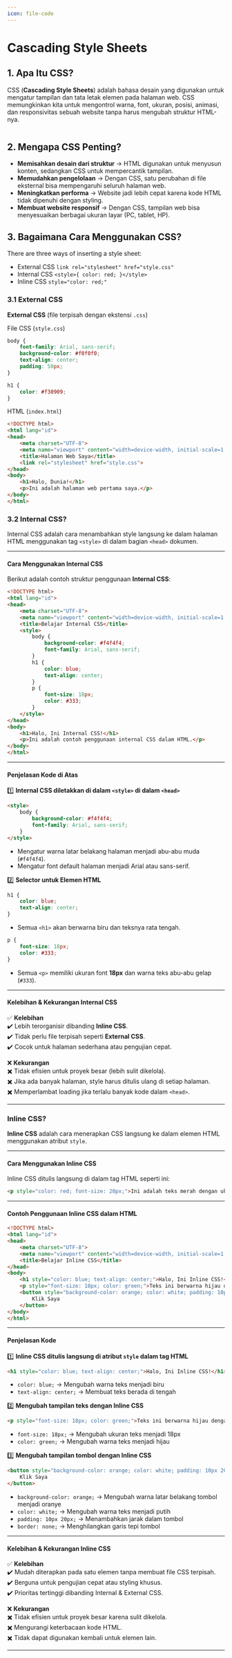 ```yaml
---
icon: file-code
---
```


# Cascading Style Sheets

## 1. Apa Itu CSS?

CSS (**Cascading Style Sheets**) adalah bahasa desain yang digunakan untuk mengatur tampilan dan tata letak elemen pada halaman web. CSS memungkinkan kita untuk mengontrol warna, font, ukuran, posisi, animasi, dan responsivitas sebuah website tanpa harus mengubah struktur HTML-nya.

<figure><img src="../.gitbook/assets/image (4).png" alt=""><figcaption></figcaption></figure>

## **2. Mengapa CSS Penting?**

* **Memisahkan desain dari struktur** → HTML digunakan untuk menyusun konten, sedangkan CSS untuk mempercantik tampilan.
* **Memudahkan pengelolaan** → Dengan CSS, satu perubahan di file eksternal bisa mempengaruhi seluruh halaman web.
* **Meningkatkan performa** → Website jadi lebih cepat karena kode HTML tidak dipenuhi dengan styling.
* **Membuat website responsif** → Dengan CSS, tampilan web bisa menyesuaikan berbagai ukuran layar (PC, tablet, HP).

## 3. Bagaimana Cara Menggunakan CSS?

There are three ways of inserting a style sheet:

* External CSS `link rel="stylesheet" href="style.css"`
* Internal CSS  `<style>{ color: red; }</style>`&#x20;
* Inline CSS `style="color: red;"`

### 3.1 External CSS

**External CSS** (file terpisah dengan ekstensi `.css`)

File CSS (`style.css`)

```css
body {
    font-family: Arial, sans-serif;
    background-color: #f0f0f0;
    text-align: center;
    padding: 50px;
}

h1 {
    color: #f30909;
}
```

HTML (`index.html`)

```html
<!DOCTYPE html>
<html lang="id">
<head>
    <meta charset="UTF-8">
    <meta name="viewport" content="width=device-width, initial-scale=1.0">
    <title>Halaman Web Saya</title>
    <link rel="stylesheet" href="style.css">
</head>
<body>
    <h1>Halo, Dunia!</h1>
    <p>Ini adalah halaman web pertama saya.</p>
</body>
</html>

```

### **3.2 Internal CSS?**

Internal CSS adalah cara menambahkan style langsung ke dalam halaman HTML menggunakan tag `<style>` di dalam bagian `<head>` dokumen.

***

#### **Cara Menggunakan Internal CSS**

Berikut adalah contoh struktur penggunaan **Internal CSS**:

```html
<!DOCTYPE html>
<html lang="id">
<head>
    <meta charset="UTF-8">
    <meta name="viewport" content="width=device-width, initial-scale=1.0">
    <title>Belajar Internal CSS</title>
    <style>
        body {
            background-color: #f4f4f4;
            font-family: Arial, sans-serif;
        }
        h1 {
            color: blue;
            text-align: center;
        }
        p {
            font-size: 18px;
            color: #333;
        }
    </style>
</head>
<body>
    <h1>Halo, Ini Internal CSS!</h1>
    <p>Ini adalah contoh penggunaan internal CSS dalam HTML.</p>
</body>
</html>
```

***

#### **Penjelasan Kode di Atas**

1️⃣ **Internal CSS diletakkan di dalam `<style>` di dalam `<head>`**

```html
<style>
    body {
        background-color: #f4f4f4;
        font-family: Arial, sans-serif;
    }
</style>
```

* Mengatur warna latar belakang halaman menjadi abu-abu muda (`#f4f4f4`).
* Mengatur font default halaman menjadi Arial atau sans-serif.

2️⃣ **Selector untuk Elemen HTML**

```css
h1 {
    color: blue;
    text-align: center;
}
```

* Semua `<h1>` akan berwarna biru dan teksnya rata tengah.

```css
p {
    font-size: 18px;
    color: #333;
}
```

* Semua `<p>` memiliki ukuran font **18px** dan warna teks abu-abu gelap (`#333`).

***

#### **Kelebihan & Kekurangan Internal CSS**

✅ **Kelebihan**\
✔️ Lebih terorganisir dibanding **Inline CSS**.\
✔️ Tidak perlu file terpisah seperti **External CSS**.\
✔️ Cocok untuk halaman sederhana atau pengujian cepat.

❌ **Kekurangan**\
✖️ Tidak efisien untuk proyek besar (lebih sulit dikelola).\
✖️ Jika ada banyak halaman, style harus ditulis ulang di setiap halaman.\
✖️ Memperlambat loading jika terlalu banyak kode dalam `<head>`.

***

### **Inline CSS?**

**Inline CSS** adalah cara menerapkan CSS langsung ke dalam elemen HTML menggunakan atribut `style`.

***

#### **Cara Menggunakan Inline CSS**

Inline CSS ditulis langsung di dalam tag HTML seperti ini:

```html
<p style="color: red; font-size: 20px;">Ini adalah teks merah dengan ukuran 20px.</p>
```

***

#### **Contoh Penggunaan Inline CSS dalam HTML**

```html
<!DOCTYPE html>
<html lang="id">
<head>
    <meta charset="UTF-8">
    <meta name="viewport" content="width=device-width, initial-scale=1.0">
    <title>Belajar Inline CSS</title>
</head>
<body>
    <h1 style="color: blue; text-align: center;">Halo, Ini Inline CSS!</h1>
    <p style="font-size: 18px; color: green;">Teks ini berwarna hijau dengan ukuran 18px.</p>
    <button style="background-color: orange; color: white; padding: 10px 20px; border: none;">
        Klik Saya
    </button>
</body>
</html>
```

***

#### **Penjelasan Kode**

1️⃣ **Inline CSS ditulis langsung di atribut `style` dalam tag HTML**

```html
<h1 style="color: blue; text-align: center;">Halo, Ini Inline CSS!</h1>
```

* `color: blue;` → Mengubah warna teks menjadi biru
* `text-align: center;` → Membuat teks berada di tengah

2️⃣ **Mengubah tampilan teks dengan Inline CSS**

```html
<p style="font-size: 18px; color: green;">Teks ini berwarna hijau dengan ukuran 18px.</p>
```

* `font-size: 18px;` → Mengubah ukuran teks menjadi 18px
* `color: green;` → Mengubah warna teks menjadi hijau

3️⃣ **Mengubah tampilan tombol dengan Inline CSS**

```html
<button style="background-color: orange; color: white; padding: 10px 20px; border: none;">
    Klik Saya
</button>
```

* `background-color: orange;` → Mengubah warna latar belakang tombol menjadi oranye
* `color: white;` → Mengubah warna teks menjadi putih
* `padding: 10px 20px;` → Menambahkan jarak dalam tombol
* `border: none;` → Menghilangkan garis tepi tombol

***

#### **Kelebihan & Kekurangan Inline CSS**

✅ **Kelebihan**\
✔️ Mudah diterapkan pada satu elemen tanpa membuat file CSS terpisah.\
✔️ Berguna untuk pengujian cepat atau styling khusus.\
✔️ Prioritas tertinggi dibanding Internal & External CSS.

❌ **Kekurangan**\
✖️ Tidak efisien untuk proyek besar karena sulit dikelola.\
✖️ Mengurangi keterbacaan kode HTML.\
✖️ Tidak dapat digunakan kembali untuk elemen lain.

***

####
